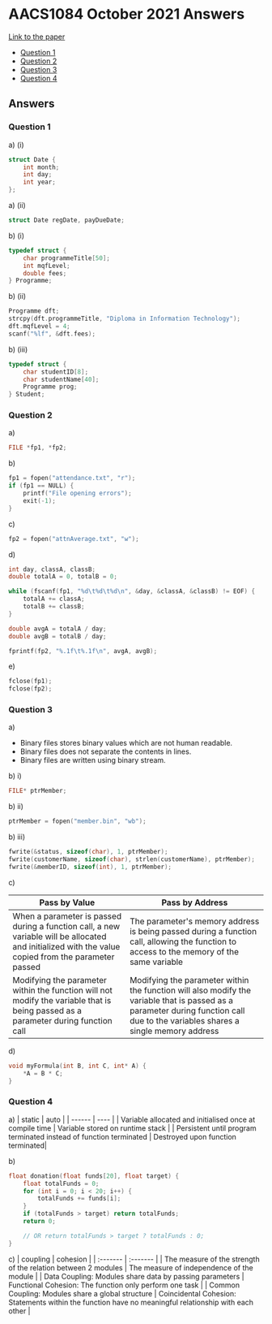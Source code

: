 <!-- @import "[TOC]" {cmd="toc" depthFrom=1 depthTo=6 orderedList=false} -->

# AACS1084 October 2021 Answers

[Link to the paper](https://eprints.tarc.edu.my/20030/1/AACS1084.pdf)

- [Question 1](#question-1)
- [Question 2](#question-2)
- [Question 3](#question-3)
- [Question 4](#question-4)

## Answers

### Question 1

a) (i)

```c
struct Date {
	int month;
	int day;
	int year;
};
```

a) (ii)

```c
struct Date regDate, payDueDate;
```

b) (i)

```c
typedef struct {
    char programmeTitle[50];
    int mqfLevel;
    double fees;
} Programme;
```

b) (ii)

```c
Programme dft;
strcpy(dft.programmeTitle, "Diploma in Information Technology");
dft.mqfLevel = 4;
scanf("%lf", &dft.fees);
```

b) (iii)

```c
typedef struct {
    char studentID[8];
    char studentName[40];
    Programme prog;
} Student;
```

### Question 2

a)

```c
FILE *fp1, *fp2;
```

b)

```c
fp1 = fopen("attendance.txt", "r");
if (fp1 == NULL) {
	printf("File opening errors");
	exit(-1);
}
```

c)

```c
fp2 = fopen("attnAverage.txt", "w");
```

d)

```c
int day, classA, classB;
double totalA = 0, totalB = 0;

while (fscanf(fp1, "%d\t%d\t%d\n", &day, &classA, &classB) != EOF) {
	totalA += classA;
	totalB += classB;
}

double avgA = totalA / day;
double avgB = totalB / day;

fprintf(fp2, "%.1f\t%.1f\n", avgA, avgB);
```

e)

```c
fclose(fp1);
fclose(fp2);
```

### Question 3

a)
- Binary files stores binary values which are not human readable.
- Binary files does not separate the contents in lines.
- Binary files are written using binary stream.

b) i)

```c
FILE* ptrMember;
```

b) ii)

```c
ptrMember = fopen("member.bin", "wb");
```

b) iii)

```c
fwrite(&status, sizeof(char), 1, ptrMember);
fwrite(customerName, sizeof(char), strlen(customerName), ptrMember);
fwrite(&memberID, sizeof(int), 1, ptrMember);
```

c)

| Pass by Value | Pass by Address |
| ------------- | --------------- |
| When a parameter is passed during a function call, a new variable will be allocated and initialized with the value copied from the parameter passed | The parameter's memory address is being passed during a function call, allowing the function to access to the memory of the same variable |
| Modifying the parameter within the function will not modify the variable that is being passed as a parameter during function call | Modifying the parameter within the function will also modify the variable that is passed as a parameter during function call due to the variables shares a single memory address |

d)

```c
void myFormula(int B, int C, int* A) {
	*A = B * C;
}
```

### Question 4

a)
| static | auto |
| ------ | ---- |
| Variable allocated and initialised once at compile time | Variable stored on runtime stack |
| Persistent until program terminated instead of function terminated | Destroyed upon function terminated|

b)

```c
float donation(float funds[20], float target) {
	float totalFunds = 0;
	for (int i = 0; i < 20; i++) {
		totalFunds += funds[i];
	}
	if (totalFunds > target) return totalFunds;
	return 0;

	// OR return totalFunds > target ? totalFunds : 0;
}
```

c)
| coupling | cohesion |
| :------- | :------- |
| The measure of the strength of the relation between 2 modules | The measure of independence of the module |
| Data Coupling: Modules share data by passing parameters | Functional Cohesion: The function only perform one task |
| Common Coupling: Modules share a global structure | Coincidental Cohesion: Statements within the function have no meaningful relationship with each other |
